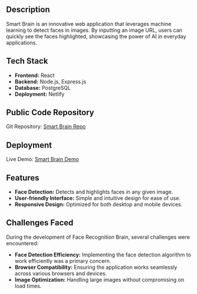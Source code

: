 ## Description

Smart Brain is an innovative web application that leverages machine learning to detect faces in images. By inputting an image URL, users can quickly see the faces highlighted, showcasing the power of AI in everyday applications.

## Tech Stack

- **Frontend:** React
- **Backend:** Node.js, Express.js
- **Database:** PostgreSQL
- **Deployment:** Netlify

## Public Code Repository

Git Repository: [Smart Brain Repo](https://github.com/timDeHof/facerecognitionbrain)

## Deployment

Live Demo: [Smart Brain Demo](https://big-smart-brain.netlify.app/)

## Features

- **Face Detection:** Detects and highlights faces in any given image.
- **User-friendly Interface:** Simple and intuitive design for ease of use.
- **Responsive Design:** Optimized for both desktop and mobile devices.

## Challenges Faced

During the development of Face Recognition Brain, several challenges were encountered:

- **Face Detection Efficiency:** Implementing the face detection algorithm to work efficiently was a primary concern.
- **Browser Compatibility:** Ensuring the application works seamlessly across various browsers and devices.
- **Image Optimization:** Handling large images without compromising on load times.
